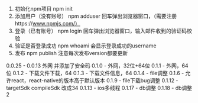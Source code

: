 1. 初始化npm项目
npm init 
2. 添加用户（没有账号）
npm adduser
回车弹出浏览器窗口，（需要注册https://www.npmjs.com/）
3. 登录（已有账号）
npm login
回车弹出浏览器窗口，输入邮件收到的验证码校验
4. 验证是否登录成功
npm whoami
会显示登录成功的username
5. 发布
npm publish
注意每次发布version都要更新

0.0.25 - 0.0.13 外网 并添加了安全码
0.1.0 - 外网，32位+64位
0.1.1 - 外网，64位 
0.1.2 - 下载文件下载，64
0.1.3 - 下载文件信息，64
0.1.4 - file调整
0.1.6 - 允许react，react-native的版本高于默认版本
0.1.9 - file下载bug调整
0.1.12 - targetSdk compileSdk 改成34
0.1.13 - ios多线程
0.1.17 - db调整
0.1.18 - db调整2